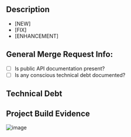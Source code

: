 ## Description

- [NEW]
- [FIX]
- [ENHANCEMENT]

## General Merge Request Info:

- [ ] Is public API documentation present?
- [ ] Is any conscious technical debt documented?

## Technical Debt

## Project Build Evidence

![image](https://user-images.githubusercontent.com/53479337/140593007-e437d65a-0df3-47f8-a362-933b585afff8.png)

